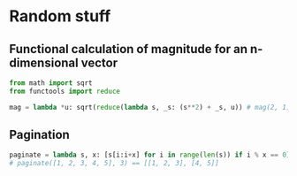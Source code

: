 # Random stuff

## Functional calculation of magnitude for an n-dimensional vector
```python
from math import sqrt
from functools import reduce

mag = lambda *u: sqrt(reduce(lambda s, _s: (s**2) + _s, u)) # mag(2, 1) == 2.23606797749979
```

## Pagination
```python
paginate = lambda s, x: [s[i:i+x] for i in range(len(s)) if i % x == 0]
# paginate([1, 2, 3, 4, 5], 3) == [[1, 2, 3], [4, 5]]
```

